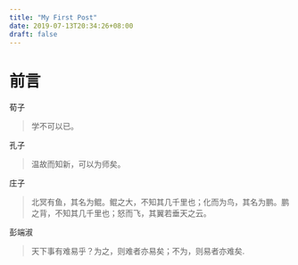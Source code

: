```yaml
---
title: "My First Post"
date: 2019-07-13T20:34:26+08:00
draft: false
---
```

# 前言

荀子

> 学不可以已。

孔子

> 温故而知新，可以为师矣。

庄子

> 北冥有鱼，其名为鲲。鲲之大，不知其几千里也；化而为鸟，其名为鹏。鹏之背，不知其几千里也；怒而飞，其翼若垂天之云。

彭端淑

> 天下事有难易乎？为之，则难者亦易矣；不为，则易者亦难矣.
